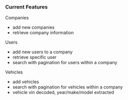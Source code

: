 ### Current Features

Companies
* add new companies
* retrieve company information
  
Users
* add new users to a company
* retrieve specific user
* search with pagination for users within a company
  
Vehicles
* add vehicles
* search with pagination for vehicles within a company
* vehicle vin decoded, year/make/model extracted
